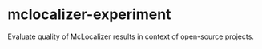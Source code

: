 # mclocalizer-experiment
Evaluate quality of McLocalizer results in context of open-source projects.
